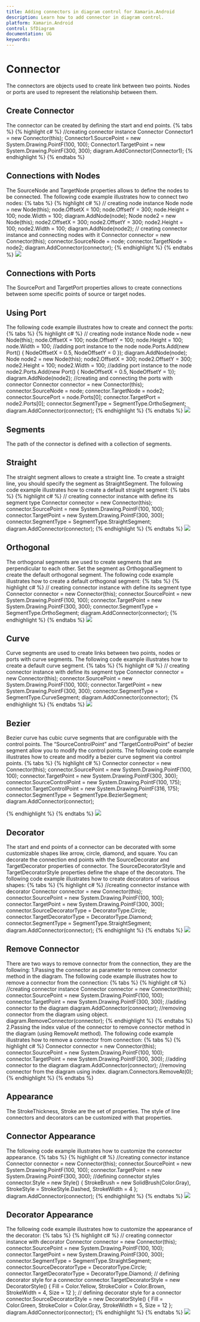```yaml
---
title: Adding connectors in diagram control for Xamarin.Android
description: Learn how to add connector in diagram control.
platform: Xamarin.Android
control: SfDiagram
documentation: UG
keywords: 
---
```

# Connector
The connectors are objects used to create link between two points. Nodes or ports are used to represent the relationship between them.

## Create Connector
The connector can be created by defining the start and end points.
{% tabs %}
{% highlight c# %}
//creating connector instance
Connector Connector1 = new Connector(this);
Connector1.SourcePoint = new System.Drawing.PointF(100, 100);
Connector1.TargetPoint = new System.Drawing.PointF(300, 300);
diagram.AddConnector(Connector1);
{% endhighlight %}
{% endtabs %}

## Connections with Nodes
The SourceNode and TargetNode properties allows to define the nodes to be connected. The following code example illustrates how to connect two nodes:
{% tabs %}
{% highlight c# %}
// creating node  instance
Node node = new Node(this);
node.OffsetX = 100;
node.OffsetY = 300;
node.Height = 100;
node.Width = 100;
diagram.AddNode(node);
Node node2 = new Node(this);
node2.OffsetX = 300;
node2.OffsetY = 300;
node2.Height = 100;
node2.Width = 100;
diagram.AddNode(node2);
// creating connector instance and connecting nodes with it
Connector connector = new Connector(this);
connector.SourceNode = node;
connector.TargetNode = node2;
diagram.AddConnector(connector);
{% endhighlight %}
{% endtabs %}
![](Connector_images/Connector_img1.jpeg)

## Connections with Ports
The SourcePort and TargetPort properties allows to create connections between some specific points of source or target nodes.

## Using Port
The following code example illustrates how to create and connect the ports:
{% tabs %}
{% highlight c# %}
// creating node instance
Node node = new Node(this);
node.OffsetX = 100;
node.OffsetY = 100;
node.Height = 100;
node.Width = 100;
//adding port instance to the node
node.Ports.Add(new Port() { NodeOffsetX = 0.5, NodeOffsetY = 0 });
diagram.AddNode(node);
Node node2 = new Node(this);
node2.OffsetX = 300;
node2.OffsetY = 300;
node2.Height = 100;
node2.Width = 100;
//adding port instance to the node
node2.Ports.Add(new Port() { NodeOffsetX = 0.5, NodeOffsetY = 1});
diagram.AddNode(node2);
//creating and connecting the ports with connector
Connector connector = new Connector(this);
connector.SourceNode = node;
connector.TargetNode = node2;
connector.SourcePort = node.Ports[0];
connector.TargetPort = node2.Ports[0];
connector.SegmentType = SegmentType.OrthoSegment;
diagram.AddConnector(connector);
{% endhighlight %}
{% endtabs %}
![](Connector_images/Connector_img2.jpeg)

## Segments
The path of the connector is defined with a collection of segments.

## Straight
The straight segment allows to create a straight line. To create a straight line, you should specify the segment as StraightSegment. The following code example illustrates how to create a default straight segment:
{% tabs %}
{% highlight c# %}
// creating connector instance with define its segment type
Connector connector = new Connector(this);
connector.SourcePoint = new System.Drawing.PointF(100, 100);
connector.TargetPoint = new System.Drawing.PointF(300, 300);
connector.SegmentType = SegmentType.StraightSegment;
diagram.AddConnector(connector);
{% endhighlight %}
{% endtabs %}
![](Connector_images/Connector_img3.jpeg)

## Orthogonal
The orthogonal segments are used to create segments that are perpendicular to each other.
Set the segment as OrthogonalSegment to create the default orthogonal segment. The following code example illustrates how to create a default orthogonal segment:
{% tabs %}
{% highlight c# %}
// creating connector instance with define its segment type
Connector connector = new Connector(this);
connector.SourcePoint = new System.Drawing.PointF(100, 100);
connector.TargetPoint = new System.Drawing.PointF(300, 300);
connector.SegmentType = SegmentType.OrthoSegment;
diagram.AddConnector(connector);
{% endhighlight %}
{% endtabs %}
![](Connector_images/Connector_img4.jpeg)

## Curve
Curve segments are used to create links between two points, nodes or ports with curve segments. The following code example illustrates how to create a default curve segment.
{% tabs %}
{% highlight c# %}
// creating connector instance with define its segment type
Connector connector = new Connector(this);
connector.SourcePoint = new System.Drawing.PointF(100, 100);
connector.TargetPoint = new System.Drawing.PointF(300, 300);
connector.SegmentType = SegmentType.CurveSegment;
diagram.AddConnector(connector);
{% endhighlight %}
{% endtabs %}
![](Connector_images/Connector_img5.jpeg)

## Bezier 
Bezier curve has cubic curve segments that are configurable with the control points. The “SourceControlPoint” and “TargetControlPoint” of bezier segment allow you to modify the control points. The following code example illustrates how to create and modify a bezier curve segment via control points.
{% tabs %}
{% highlight c# %}
Connector connector = new Connector(this);
connector.SourcePoint = new System.Drawing.PointF(100, 100);
connector.TargetPoint = new System.Drawing.PointF(300, 300);
connector.SourceControlPoint = new System.Drawing.PointF(100, 175);
connector.TargetControlPoint = new System.Drawing.PointF(316, 175);
connector.SegmentType = SegmentType.BezierSegment;
diagram.AddConnector(connector);

{% endhighlight %}
{% endtabs %}
![](Connector_images/Connector_img6.jpeg)

## Decorator
The start and end points of a connector can be decorated with some customizable shapes like arrow, circle, diamond, and square. You can decorate the connection end points with the SourceDecorator and TargetDecorator properties of connector.
The SourceDecoratorStyle and TargetDecoratorStyle properties define the shape of the decorators. The following code example illustrates how to create decorators of various shapes:
{% tabs %}
{% highlight c# %}
//creating connector instance with decorator
Connector connector = new Connector(this);
connector.SourcePoint = new System.Drawing.PointF(100, 100);
connector.TargetPoint = new System.Drawing.PointF(300, 300);
connector.SourceDecoratorType = DecoratorType.Circle;
connector.TargetDecoratorType = DecoratorType.Diamond;
connector.SegmentType = SegmentType.StraightSegment;
diagram.AddConnector(connector);
{% endhighlight %}
{% endtabs %}
![](Connector_images/Connector_img7.jpeg)

## Remove Connector
There are two ways to remove connector from the connection, they are the following:
1.Passing the connector as parameter to remove connector method in the diagram.
The following code example illustrates how to remove a connector from the connection:
{% tabs %}
{% highlight c# %}
//creating connector instance
Connector connector = new Connector(this);
connector.SourcePoint = new System.Drawing.PointF(100, 100);
connector.TargetPoint = new System.Drawing.PointF(300, 300);
//adding connector to the diagram
diagram.AddConnector(connector);
//removing connector from the diagram using object.
diagram.RemoveConnector(connector);
{% endhighlight %}
{% endtabs %}
2.Passing the index value of the connector to remove connector method in the diagram (using RemoveAt method).
The following code example illustrates how to remove a connector from connection:
{% tabs %}
{% highlight c# %}
Connector connector = new Connector(this);
connector.SourcePoint = new System.Drawing.PointF(100, 100);
connector.TargetPoint = new System.Drawing.PointF(300, 300);
//adding connector to the diagram
diagram.AddConnector(connector);
//removing connector from the diagram using index. 
diagram.Connectors.RemoveAt(0);
{% endhighlight %}
{% endtabs %}

## Appearance
The StrokeThickness, Stroke are the set of properties. The style of line connectors  and decorators can be customized with that properties.

## Connector Appearance
The following code example illustrates how to customize the connector appearance.
{% tabs %}
{% highlight c# %}
//creating connector instance
Connector connector = new Connector(this);
connector.SourcePoint = new System.Drawing.PointF(100, 100);
connector.TargetPoint = new System.Drawing.PointF(300, 300);
//defining connector styles
connector.Style = new Style()
{
  StrokeBrush = new SolidBrush(Color.Gray),
  StrokeStyle = StrokeStyle.Dashed,
  StrokeWidth = 4
};
diagram.AddConnector(connector);
{% endhighlight %}
{% endtabs %}
![](Connector_images/Connector_img8.jpeg)

## Decorator Appearance
The following code example illustrates how to customize the appearance of the decorator:
{% tabs %}
{% highlight c# %}
// creating connector instance with decorator
Connector connector = new Connector(this);
connector.SourcePoint = new System.Drawing.PointF(100, 100);
connector.TargetPoint = new System.Drawing.PointF(300, 300);
connector.SegmentType = SegmentType.StraightSegment;
connector.SourceDecoratorType = DecoratorType.Circle;
connector.TargetDecoratorType = DecoratorType.Diamond;
// defining decorator style for a connector
connector.TargetDecoratorStyle = new DecoratorStyle()
{
  Fill = Color.Yellow,
  StrokeColor = Color.Brown,
  StrokeWidth = 4,
  Size = 12
};
// defining decorator style for a connector
connector.SourceDecoratorStyle = new DecoratorStyle()
{
  Fill = Color.Green,
  StrokeColor = Color.Gray,
  StrokeWidth = 5,
  Size = 12
};
diagram.AddConnector(connector);
{% endhighlight %}
{% endtabs %}
![](Connector_images/Connector_img9.jpeg)

